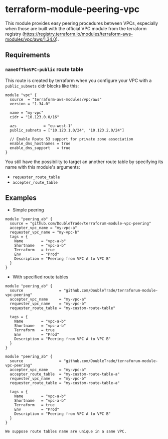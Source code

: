 # terraform-module-peering-vpc

This module provides easy peering procedures between VPCs, especially when those are built
with the official VPC module from the terraform registry (https://registry.terraform.io/modules/terraform-aws-modules/vpc/aws/1.34.0).

## Requirements

### `nameOfTheVPC-public` route table

This route is created by terraform when you configure your VPC with a `public_subnets` cidr blocks like this:

```hcl
module "vpc" {
  source  = "terraform-aws-modules/vpc/aws"
  version = "1.34.0"

  name = "my-vpc"
  cidr = "10.123.0.0/16"

  azs            = "eu-west-1"
  public_subnets = ["10.123.1.0/24", "10.123.2.0/24"]

  // Enable Route 53 support for private zone association
  enable_dns_hostnames = true
  enable_dns_support   = true
}
```

You still have the possibility to target an another route table by specifying its name with this module's arguments:

* `requester_route_table`
* `accepter_route_table`

## Examples

* Simple peering

```hcl
module "peering_ab" {
  source = "github.com/DoubleTrade/terraforum-module-vpc-peering"
  accepter_vpc_name = "my-vpc-a"
  requester_vpc_name = "my-vpc-b"
  tags = {
    Name        = "vpc-a-b"
    Shortname   = "vpc-a-b"
    Terraform   = true
    Env         = "Prod"
    Description = "Peering from VPC A to VPC B"
  }
}
```

* With specified route tables

```hcl
module "peering_ab" {
  source                = "github.com/DoubleTrade/terraforum-module-vpc-peering"
  accepter_vpc_name     = "my-vpc-a"
  requester_vpc_name    = "my-vpc-b"
  requester_route_table = "my-custom-route-table"

  tags = {
    Name        = "vpc-a-b"
    Shortname   = "vpc-a-b"
    Terraform   = true
    Env         = "Prod"
    Description = "Peering from VPC A to VPC B"
  }
}
```

```hcl
module "peering_ab" {
  source                = "github.com/DoubleTrade/terraforum-module-vpc-peering"
  accepter_vpc_name     = "my-vpc-a"
  accepter_route_table  = "my-custom-route-table-a"
  requester_vpc_name    = "my-vpc-b"
  requester_route_table = "my-custom-route-table-a"

  tags = {
    Name        = "vpc-a-b"
    Shortname   = "vpc-a-b"
    Terraform   = true
    Env         = "Prod"
    Description = "Peering from VPC A to VPC B"
  }
}

We suppose route tables name are unique in a same VPC.